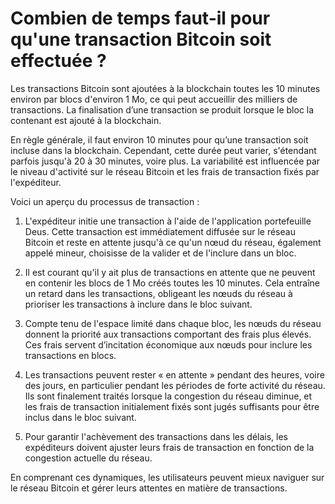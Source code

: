 # Combien de temps faut-il pour qu'une transaction Bitcoin soit effectuée ?

Les transactions Bitcoin sont ajoutées à la blockchain toutes les 10 minutes environ par blocs d'environ 1 Mo, ce qui peut accueillir des milliers de transactions. La finalisation d’une transaction se produit lorsque le bloc la contenant est ajouté à la blockchain.

En règle générale, il faut environ 10 minutes pour qu’une transaction soit incluse dans la blockchain. Cependant, cette durée peut varier, s'étendant parfois jusqu'à 20 à 30 minutes, voire plus. La variabilité est influencée par le niveau d'activité sur le réseau Bitcoin et les frais de transaction fixés par l'expéditeur.

Voici un aperçu du processus de transaction :

1. L'expéditeur initie une transaction à l'aide de l'application portefeuille Deus. Cette transaction est immédiatement diffusée sur le réseau Bitcoin et reste en attente jusqu'à ce qu'un nœud du réseau, également appelé mineur, choisisse de la valider et de l'inclure dans un bloc.

2. Il est courant qu'il y ait plus de transactions en attente que ne peuvent en contenir les blocs de 1 Mo créés toutes les 10 minutes. Cela entraîne un retard dans les transactions, obligeant les nœuds du réseau à prioriser les transactions à inclure dans le bloc suivant.

3. Compte tenu de l'espace limité dans chaque bloc, les nœuds du réseau donnent la priorité aux transactions comportant des frais plus élevés. Ces frais servent d’incitation économique aux nœuds pour inclure les transactions en blocs.

4. Les transactions peuvent rester « en attente » pendant des heures, voire des jours, en particulier pendant les périodes de forte activité du réseau. Ils sont finalement traités lorsque la congestion du réseau diminue, et les frais de transaction initialement fixés sont jugés suffisants pour être inclus dans le bloc suivant.

5. Pour garantir l'achèvement des transactions dans les délais, les expéditeurs doivent ajuster leurs frais de transaction en fonction de la congestion actuelle du réseau.

En comprenant ces dynamiques, les utilisateurs peuvent mieux naviguer sur le réseau Bitcoin et gérer leurs attentes en matière de transactions.